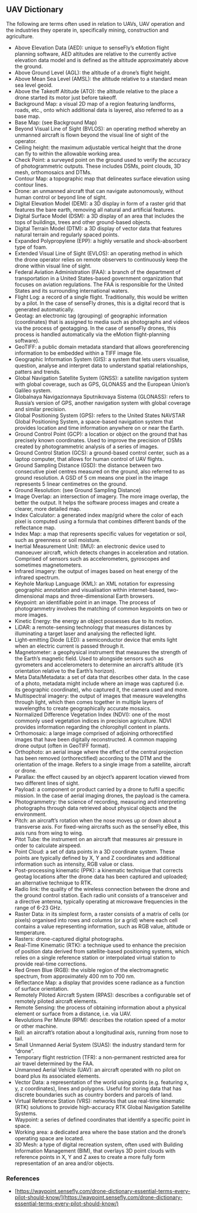 
## UAV Dictionary

The following are terms often used in relation to UAVs, UAV operation and the industries they operate in, specifically mining, construction and agriculture.

- Above Elevation Data (AED): unique to senseFly’s eMotion flight planning software, AED altitudes are relative to the currently active elevation data model and is defined as the altitude approximately above the ground.
- Above Ground Level (AGL): the altitude of a drone’s flight height.
- Above Mean Sea Level (AMSL): the altitude relative to a standard mean sea level geoid.
- Above the Takeoff Altitude (ATO): the altitude relative to the place a drone started its motor just before takeoff.
- Background Map: a visual 2D map of a region featuring landforms, roads, etc., onto which additional data is layered, also referred to as a base map.
- Base Map: (see Background Map)
- Beyond Visual Line of Sight (BVLOS): an operating method whereby an unmanned aircraft is flown beyond the visual line of sight of the operator.
- Ceiling height: the maximum adjustable vertical height that the drone can fly to within the allowable working area.
- Check Point: a surveyed point on the ground used to verify the accuracy of photogrammetric outputs. These includes DSMs, point clouds, 3D mesh, orthomosaics and DTMs.
- Contour Map: a topographic map that delineates surface elevation using contour lines.
- Drone: an unmanned aircraft that can navigate autonomously, without human control or beyond line of sight.
- Digital Elevation Model (DEM): a 3D display in form of a raster grid that features the bare earth, removing all natural and artificial features.
- Digital Surface Model (DSM): a 3D display of an area that includes the tops of buildings, trees and other ground-based objects.
- Digital Terrain Model (DTM): a 3D display of vector data that features natural terrain and regularly spaced points.
- Expanded Polypropylene (EPP): a highly versatile and shock-absorbent type of foam.
- Extended Visual Line of Sight (EVLOS): an operating method in which the drone operator relies on remote observers to continuously keep the drone within visual line of sight.
- Federal Aviation Administration (FAA): a branch of the department of transportation in a United States-based government organization that focuses on aviation regulations. The FAA is responsible for the United States and its surrounding international waters.
- Flight Log: a record of a single flight. Traditionally, this would be written by a pilot. In the case of senseFly drones, this is a digital record that is generated automatically.
- Geotag: an electronic tag (grouping) of geographic information (coordinates) that is assigned to media such as photographs and videos via the process of geotagging. In the case of senseFly drones, this process is handled automatically via the eMotion flight-planning software).
- GeoTIFF: a public domain metadata standard that allows georeferencing information to be embedded within a TIFF image file.
- Geographic Information System (GIS): a system that lets users visualise, question, analyse and interpret data to understand spatial relationships, patters and trends.
- Global Navigation Satellite System (GNSS): a satellite navigation system with global coverage, such as GPS, GLONASS and the European Union’s Galileo system.
- Globalnaya Navigazionnaya Sputnikovaya Sistema (GLONASS): refers to Russia’s version of GPS, another navigation system with global coverage and similar precision.
- Global Positioning System (GPS): refers to the United States NAVSTAR Global Positioning System, a space-based navigation system that provides location and time information anywhere on or near the Earth.
- Ground Control Point (GCP): a location or object on the ground that has precisely known coordinates. Used to improve the precision of DSMs created by photogrammetric analysis of a series of images.
- Ground Control Station (GCS): a ground-based control center, such as a laptop computer, that allows for human control of UAV flights.
- Ground Sampling Distance (GSD): the distance between two consecutive pixel centres measured on the ground, also referred to as ground resolution. A GSD of 5 cm means one pixel in the image represents 5 linear centimetres on the ground.
- Ground Resolution: (see Ground Sampling Distance)
- Image Overlap: an intersection of imagery. The more image overlap, the better the output. It helps the software process images and create a clearer, more detailed map.
- Index Calculator:  a generated index map/grid where the color of each pixel is computed using a formula that combines different bands of the reflectance map.
- Index Map: a map that represents specific values for vegetation or soil, such as greenness or soil moisture.
- Inertial Measurement Unit: (IMU): an electronic device used to manoeuver aircraft, which detects changes in acceleration and rotation. Comprised of sensors such as accelerometers, gyroscopes and sometimes magnetometers.
- Infrared imagery: the output of images based on heat energy of the infrared spectrum.
- Keyhole Markup Language (KML): an XML notation for expressing geographic annotation and visualisation within internet-based, two-dimensional maps and three-dimensional Earth browsers.
- Keypoint: an identifiable point in an image. The process of photogrammetry involves the matching of common keypoints on two or more images.
- Kinetic Energy: the energy an object possesses due to its motion.
- LiDAR: a remote-sensing technology that measures distances by illuminating a target laser and analysing the reflected light.
- Light-emitting Diode (LED): a semiconductor device that emits light when an electric current is passed through it.
- Magnetometer: a geophysical instrument that measures the strength of the Earth’s magnetic field. Used to alongside sensors such as gyrometers and accelerometers to determine an aircraft’s altitude (it’s orientation relative to the Earth’s horizon).
- Meta Data/Metadata: a set of data that describes other data. In the case of a photo, metadata might include where an image was captured (i.e. its geographic coordinate), who captured it, the camera used and more.
- Multispectral imagery: the output of images that measure wavelengths through light, which then comes together in multiple layers of wavelengths to create geographically accurate mosaics.
- Normalized Difference Vegetation Index (NDVI): one of the most commonly used vegetation indices in precision agriculture. NDVI provides information regarding the chlorophyll content in plants.
- Orthomosaic: a large image comprised of adjoining orthorectified images that have been digitally reconstructed. A common mapping drone output (often in GeoTIFF format).
- Orthophoto: an aerial image where the effect of the central projection has been removed (orthorectified) according to the DTM and the orientation of the image. Refers to a single image from a satellite, aircraft or drone.
- Parallax: the effect caused by an object’s apparent location viewed from two different lines of sight.
- Payload: a component or product carried by a drone to fulfil a specific mission. In the case of aerial imaging drones, the payload is the camera.
- Photogrammetry: the science of recording, measuring and interpreting photographs through data retrieved about physical objects and the environment.
- Pitch: an aircraft’s rotation when the nose moves up or down about a transverse axis. For fixed-wing aircrafts such as the senseFly eBee, this axis runs from wing to wing.
- Pitot Tube: the instrument on an aircraft that measures air pressure in order to calculate airspeed.
- Point Cloud: a set of data points in a 3D coordinate system. These points are typically defined by X, Y and Z coordinates and additional information such as intensity, RGB value or class.
- Post-processing kinematic (PPK): a kinematic technique that corrects geotag locations after the drone data has been captured and uploaded; an alternative technique to RTK.
- Radio link: the quality of the wireless connection between the drone and the ground control station. Each radio unit consists of a transceiver and a directive antenna, typically operating at microwave frequencies in the range of 6-23 GHz.
- Raster Data: in its simplest form, a raster consists of a matrix of cells (or pixels) organised into rows and columns (or a grid) where each cell contains a value representing information, such as RGB value, altitude or temperature.
- Rasters: drone-captured digital photographs.
- Real-Time Kinematic (RTK): a technique used to enhance the precision of position data derived from satellite-based positioning systems, which relies on a single reference station or interpolated virtual station to provide real-time corrections.
- Red Green Blue (RGB): the visible region of the electromagnetic spectrum, from approximately 400 nm to 700 nm.
- Reflectance Map: a display that provides scene radiance as a function of surface orientation.
- Remotely Piloted Aircraft System (RPAS): describes a configurable set of remotely piloted aircraft elements.
- Remote Sensing: the process of obtaining information about a physical element or surface from a distance, i.e. via UAV.
- Revolutions Per Minute (RPM): describes the rotation speed of a motor or other machine.
- Roll: an aircraft’s rotation about a longitudinal axis, running from nose to tail.
- Small Unmanned Aerial System (SUAS): the industry standard term for “drone”.
- Temporary flight restriction (TFR): a non-permanent restricted area for air travel determined by the FAA.
- Unmanned Aerial Vehicle (UAV): an aircraft operated with no pilot on board plus its associated elements.
- Vector Data: a representation of the world using points (e.g. featuring x, y, z coordinates), lines and polygons. Useful for storing data that has discrete boundaries such as country borders and parcels of land.
- Virtual Reference Station (VRS): networks that use real-time kinematic (RTK) solutions to provide high-accuracy RTK Global Navigation Satellite Systems.
- Waypoint: a series of defined coordinates that identify a specific point in space.
- Working area: a dedicated area where the base station and the drone’s operating space are located.
- 3D Mesh: a type of digital recreation system, often used with Building Information Management (BIM), that overlays 3D point clouds with reference points in X, Y and Z axes to create a more fully form representation of an area and/or objects.

### References

- [https://waypoint.sensefly.com/drone-dictionary-essential-terms-every-pilot-should-know/](https://waypoint.sensefly.com/drone-dictionary-essential-terms-every-pilot-should-know/)
